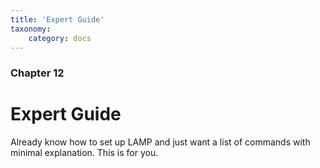 ```yaml
---
title: 'Expert Guide'
taxonomy:
    category: docs
---
```


### Chapter 12

# Expert Guide

Already know how to set up LAMP and just want a list of commands with minimal explanation. This is for you.
